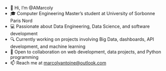 - 👋 Hi, I’m @AMarcoly
- 🎓 Computer Engineering Master’s student at University of Sorbonne Paris Nord
- 💻 Passionate about Data Engineering, Data Science, and software development
-  🔍 Currently working on projects involving Big Data, dashboards, API development, and machine learning
- 🤝 Open to collaboration on web development, data projects, and Python programming
- 📫 Reach me at marcolyantoine@outlook.com

<!---
AMarcoly/AMarcoly is a ✨ special ✨ repository because its `README.md` (this file) appears on your GitHub profile.
You can click the Preview link to take a look at your changes.
--->
